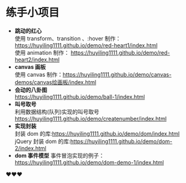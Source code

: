 # 练手小项目

- **跳动的红心**  
  使用 transform、transition 、:hover 制作： https://huyiling1111.github.io/demo/red-heart1/index.html  
  使用 animation 制作： https://huyiling1111.github.io/demo/red-heart2/index.html
- **canvas 画板**  
  使用 canvas 制作：https://huyiling1111.github.io/demo/canvas-demos/canvas绘画板/index.html
- **会动的八卦图**  
  https://huyiling1111.github.io/demo/ball-1/index.html
- **叫号取号**  
  利用数据结构(队列)实现的叫号取号 https://huyiling1111.github.io/demo/createnumber/index.html
- **实现封装**  
  封装 dom 的库:https://huyiling1111.github.io/demo/dom/index.html  
  jQuery 封装 dom 的库:https://huyiling1111.github.io/demo/dom-2/index.html
- **dom 事件模型**
  事件冒泡实现的例子：https://huyiling1111.github.io/demo/dom-demo-1/index.html

❤️❤️❤️